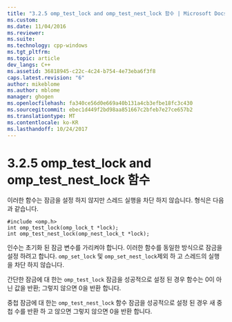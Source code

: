 ```yaml
---
title: "3.2.5 omp_test_lock and omp_test_nest_lock 함수 | Microsoft Docs"
ms.custom: 
ms.date: 11/04/2016
ms.reviewer: 
ms.suite: 
ms.technology: cpp-windows
ms.tgt_pltfrm: 
ms.topic: article
dev_langs: C++
ms.assetid: 36818945-c22c-4c24-b754-4e73eba6f3f8
caps.latest.revision: "6"
author: mikeblome
ms.author: mblome
manager: ghogen
ms.openlocfilehash: fa340ce56d0e669a40b131a4cb3efbe18fc3c430
ms.sourcegitcommit: ebec1d449f2bd98aa851667c2bfeb7e27ce657b2
ms.translationtype: MT
ms.contentlocale: ko-KR
ms.lasthandoff: 10/24/2017
---
```

# <a name="325-omptestlock-and-omptestnestlock-functions"></a>3.2.5 omp_test_lock and omp_test_nest_lock 함수
이러한 함수는 잠금을 설정 하지 않지만 스레드 실행을 차단 하지 않습니다. 형식은 다음과 같습니다.  
  
```  
#include <omp.h>  
int omp_test_lock(omp_lock_t *lock);  
int omp_test_nest_lock(omp_nest_lock_t *lock);  
```  
  
 인수는 초기화 된 잠금 변수를 가리켜야 합니다. 이러한 함수를 동일한 방식으로 잠금을 설정 하려고 합니다. `omp_set_lock` 및 `omp_set_nest_lock`제외 하 고 스레드의 실행을 차단 하지 않습니다.  
  
 간단한 잠금에 대 한는 `omp_test_lock` 잠금을 성공적으로 설정 된 경우 함수는 0이 아닌 값을 반환; 그렇지 않으면 0을 반환 합니다.  
  
 중첩 잠금에 대 한는 `omp_test_nest_lock` 함수 잠금을 성공적으로 설정 된 경우 새 중첩 수를 반환 하 고 않으면 그렇지 않으면 0을 반환 합니다.